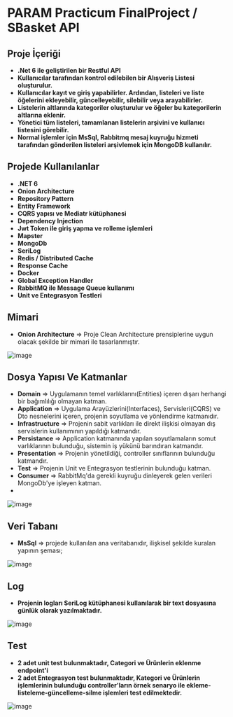 # PARAM Practicum FinalProject / SBasket API

## Proje İçeriği
* **.Net 6 ile geliştirilen bir Restful API** 
* **Kullanıcılar tarafından kontrol edilebilen bir Alışveriş Listesi oluşturulur.**
* **Kullanıcılar kayıt ve giriş yapabilirler. Ardından, listeleri ve liste öğelerini ekleyebilir, güncelleyebilir, silebilir veya arayabilirler.**
* **Listelerin altlarında kategoriler oluşturulur ve öğeler bu kategorilerin altlarına eklenir.**
* **Yönetici tüm listeleri, tamamlanan listelerin arşivini ve kullanıcı listesini görebilir.**
* **Normal işlemler için MsSql, Rabbitmq mesaj kuyruğu hizmeti tarafından gönderilen listeleri arşivlemek için MongoDB kullanılır.**

## Projede Kullanılanlar
* **.NET 6** 
* **Onion Architecture**
* **Repository Pattern**
* **Entity Framework**
* **CQRS yapısı ve Mediatr kütüphanesi**
* **Dependency Injection**
* **Jwt Token ile giriş yapma ve rolleme işlemleri**
* **Mapster**
* **MongoDb**
* **SeriLog**
* **Redis / Distributed Cache**
* **Response Cache**
* **Docker**
* **Global Exception Handler**
* **RabbitMQ ile Message Queue kullanımı**
* **Unit ve Entegrasyon Testleri**

## Mimari
* **Onion Architecture** => Proje Clean Architecture prensiplerine uygun olacak şekilde bir mimari ile tasarlanmıştır.

![image](https://user-images.githubusercontent.com/99317183/223220886-023176c1-4c13-4a49-944f-fb5d015bf826.png)


## Dosya Yapısı Ve Katmanlar

* **Domain** => Uygulamanın temel varlıklarını(Entities) içeren dışarı herhangi bir bağımlılığı olmayan katman.
* **Application** => Uygulama Arayüzlerini(Interfaces), Servisleri(CQRS) ve Dto nesnelerini içeren, projenin soyutlama ve yönlendirme katmanıdır.
* **Infrastructure** => Projenin sabit varlıkları ile direkt ilişkisi olmayan dış servislerin kullanımının yapıldığı katmandır.
* **Persistance** => Application katmanında yapılan soyutlamaların somut varlıklarının bulunduğu, sistemin iş yükünü barındıran katmandır.
* **Presentation** => Projenin yönetildiği, controller sınıflarının bulunduğu katmandır.
* **Test** => Projenin Unit ve Entegrasyon testlerinin bulunduğu katman.
* **Consumer** => RabbitMq'da gerekli kuyruğu dinleyerek gelen verileri MongoDb'ye işleyen katman.
* 
![image](https://user-images.githubusercontent.com/99317183/223219920-81ebe89b-aeb2-461f-83e2-8038edf3d83e.png)

## Veri Tabanı

* **MsSql** => projede kullanılan ana veritabanıdır, ilişkisel şekilde kuralan yapının şeması;

![image](https://user-images.githubusercontent.com/99317183/223213316-f90d16c6-cef1-4f3d-8a9f-302aff525fee.png)


## Log
* **Projenin logları SeriLog kütüphanesi kullanılarak bir text dosyasına günlük olarak yazılmaktadır.**

![image](https://user-images.githubusercontent.com/99317183/223226141-087f6760-4304-4286-b26c-05482f1df75c.png)


## Test
* **2 adet unit test bulunmaktadır, Categori ve Ürünlerin eklenme endpoint'i**
* **2 adet Entegrasyon test bulunmaktadır, Kategori ve Ürünlerin işlemlerinin bulunduğu controller'ların örnek senaryo ile ekleme-listeleme-güncelleme-silme işlemleri test edilmektedir.**

![image](https://user-images.githubusercontent.com/99317183/223227611-5a4b2375-08b9-4b15-bc89-315ec533a726.png)




